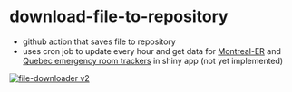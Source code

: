 # download-file-to-repository
* github action that saves file to repository
* uses cron job to update every hour and get data for <a href = "https://github.com/jlomako/Montreal-ER">Montreal-ER</a> and <a href="https://github.com/jlomako/quebec-emergency-rooms">Quebec emergency room trackers</a> in shiny app (not yet implemented)

[![file-downloader v2](https://github.com/jlomako/download-file-to-repository/actions/workflows/file-downloaderV2.yml/badge.svg)](https://github.com/jlomako/download-file-to-repository/actions/workflows/file-downloaderV2.yml)

